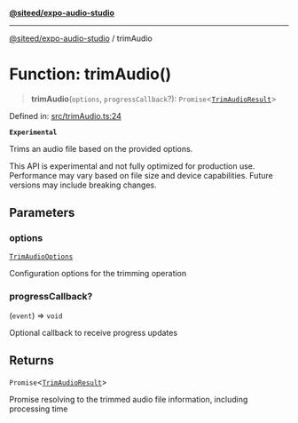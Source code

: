 [**@siteed/expo-audio-studio**](../README.md)

***

[@siteed/expo-audio-studio](../README.md) / trimAudio

# Function: trimAudio()

> **trimAudio**(`options`, `progressCallback`?): `Promise`\<[`TrimAudioResult`](../interfaces/TrimAudioResult.md)\>

Defined in: [src/trimAudio.ts:24](https://github.com/deeeed/expo-audio-stream/blob/bb8418f2156d531377247a6d4095112560ff975f/packages/expo-audio-studio/src/trimAudio.ts#L24)

**`Experimental`**

Trims an audio file based on the provided options.

 This API is experimental and not fully optimized for production use.
Performance may vary based on file size and device capabilities.
Future versions may include breaking changes.

## Parameters

### options

[`TrimAudioOptions`](../interfaces/TrimAudioOptions.md)

Configuration options for the trimming operation

### progressCallback?

(`event`) => `void`

Optional callback to receive progress updates

## Returns

`Promise`\<[`TrimAudioResult`](../interfaces/TrimAudioResult.md)\>

Promise resolving to the trimmed audio file information, including processing time
